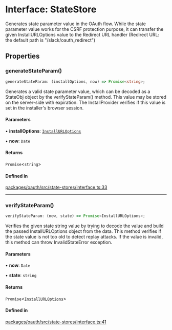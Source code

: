 # Interface: StateStore

Generates state parameter value in the OAuth flow.
While the state parameter value works for the CSRF protection purpose,
it can transfer the given InstallURLOptions value to the Redirect URL handler
(Redirect URL: the default path is "/slack/oauth_redirect")

## Properties

### generateStateParam()

```ts
generateStateParam: (installOptions, now) => Promise<string>;
```

Generates a valid state parameter value, which can be decoded as a StateObj object
by the verifyStateParam() method. This value may be stored on the server-side with expiration.
The InstallProvider verifies if this value is set in the installer's browser session.

#### Parameters

• **installOptions**: [`InstallURLOptions`](InstallURLOptions.md)

• **now**: `Date`

#### Returns

`Promise`\<`string`\>

#### Defined in

[packages/oauth/src/state-stores/interface.ts:33](https://github.com/slackapi/node-slack-sdk/blob/c15385ef93ccdde9702f52f7d1f445999203d794/packages/oauth/src/state-stores/interface.ts#L33)

***

### verifyStateParam()

```ts
verifyStateParam: (now, state) => Promise<InstallURLOptions>;
```

Verifies the given state string value by trying to decode the value and
build the passed InstallURLOptions object from the data.
This method verifies if the state value is not too old to detect replay attacks.
If the value is invalid, this method can throw InvalidStateError exception.

#### Parameters

• **now**: `Date`

• **state**: `string`

#### Returns

`Promise`\<[`InstallURLOptions`](InstallURLOptions.md)\>

#### Defined in

[packages/oauth/src/state-stores/interface.ts:41](https://github.com/slackapi/node-slack-sdk/blob/c15385ef93ccdde9702f52f7d1f445999203d794/packages/oauth/src/state-stores/interface.ts#L41)
